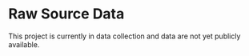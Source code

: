 # Raw Source Data

This project is currently in data collection and data are not yet publicly available.